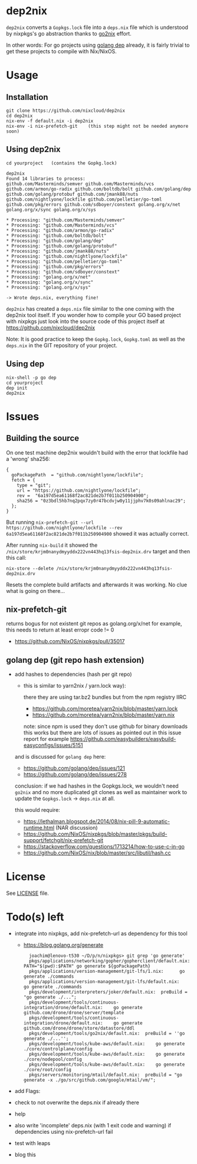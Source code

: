 # dep2nix

`dep2nix` converts a `Gopkgs.lock` file into a `deps.nix` file which is understood by nixpkgs's go abstraction thanks to [go2nix](https://github.com/kamilchm/go2nix) effort.

In other words: For go projects using [golang dep](https://github.com/golang/dep) already, it is fairly trivial to get these projects to compile with Nix/NixOS.

# Usage

## Installation

    git clone https://github.com/nixcloud/dep2nix
    cd dep2nix
    nix-env -f default.nix -i dep2nix
    nix-env -i nix-prefetch-git    (this step might not be needed anymore soon)

## Using dep2nix

    cd yourproject   (contains the Gopkg.lock)
    
    dep2nix
    Found 14 libraries to process: 
    github.com/Masterminds/semver github.com/Masterminds/vcs github.com/armon/go-radix github.com/boltdb/bolt github.com/golang/dep github.com/golang/protobuf github.com/jmank88/nuts github.com/nightlyone/lockfile github.com/pelletier/go-toml github.com/pkg/errors github.com/sdboyer/constext golang.org/x/net golang.org/x/sync golang.org/x/sys 

    * Processing: "github.com/Masterminds/semver"
    * Processing: "github.com/Masterminds/vcs"
    * Processing: "github.com/armon/go-radix"
    * Processing: "github.com/boltdb/bolt"
    * Processing: "github.com/golang/dep"
    * Processing: "github.com/golang/protobuf"
    * Processing: "github.com/jmank88/nuts"
    * Processing: "github.com/nightlyone/lockfile"
    * Processing: "github.com/pelletier/go-toml"
    * Processing: "github.com/pkg/errors"
    * Processing: "github.com/sdboyer/constext"
    * Processing: "golang.org/x/net"
    * Processing: "golang.org/x/sync"
    * Processing: "golang.org/x/sys"

    -> Wrote deps.nix, everything fine!

    
`dep2nix` has created a `deps.nix` file similar to the one coming with the dep2nix tool itself. If you wonder how to compile your GO based project with nixpkgs just look into the source code of this project itself at https://github.com/nixcloud/dep2nix

Note: It is good practice to keep the `Gopkg.lock`, `Gopkg.toml` as well as the `deps.nix` in the GIT repository of your project. 
    
## Using dep

    nix-shell -p go dep
    cd yourproject
    dep init
    dep2nix
    
# Issues

## Building the source

On one test machine dep2nix wouldn't build with the error that lockfile had a 'wrong' sha256:

    {
      goPackagePath  = "github.com/nightlyone/lockfile";
      fetch = {
        type = "git";
        url = "https://github.com/nightlyone/lockfile";
        rev =  "6a197d5ea61168f2ac821de2b7f011b250904900";
        sha256 = "0z3bdl5hb7nq2pqx7zy0r47bcdvjw0y11jjphv7k0s09ahlnac29";
      };
    }

But running `nix-prefetch-git --url https://github.com/nightlyone/lockfile --rev 6a197d5ea61168f2ac821de2b7f011b250904900` showed it was actually correct.

After running `nix-build` it showed the `/nix/store/krjm0nanydmyyddx222vn443hq13fsis-dep2nix.drv` target and then this call:

    nix-store --delete /nix/store/krjm0nanydmyyddx222vn443hq13fsis-dep2nix.drv
    
Resets the complete build artifacts and afterwards it was working. No clue what is going on there...

## nix-prefetch-git 

returns bogus for not existent git repos as golang.org/x/net for example, this needs to return at least erropr code != 0

 * https://github.com/NixOS/nixpkgs/pull/35017

## golang dep (git repo hash extension)

 * add hashes to dependencies (hash per git repo)

    * this is similar to yarn2nix / yarn.lock way):
    
      there they are using tar.bz2 bundles but from the npm registry IIRC
    
      * https://github.com/moretea/yarn2nix/blob/master/yarn.lock
      * https://github.com/moretea/yarn2nix/blob/master/yarn.nix
      
      note: since npm is used they don't use github for binary downloads
            this works but there are lots of issues as pointed out in this issue report for example https://github.com/easybuilders/easybuild-easyconfigs/issues/5151
    
    and is discussed for `golang dep` here:

      * https://github.com/golang/dep/issues/121 
      * https://github.com/golang/dep/issues/278

    conclusion: if we had hashes in the Gopkgs.lock, we wouldn't need `go2nix` and no more duplicated git clones as well as maintainer work to update the `Gopkgs.lock` -> `deps.nix` at all.
    
    this would require:
    
      * https://lethalman.blogspot.de/2014/08/nix-pill-9-automatic-runtime.html (NAR discussion)
      * https://github.com/NixOS/nixpkgs/blob/master/pkgs/build-support/fetchgit/nix-prefetch-git
      * https://stackoverflow.com/questions/1713214/how-to-use-c-in-go
      * https://github.com/NixOS/nix/blob/master/src/libutil/hash.cc

# License

See [LICENSE](LICENSE) file.

# Todo(s) left

- integrate into nixpkgs, add nix-prefetch-url as dependency for this tool

    - https://blog.golang.org/generate
 
            joachim@lenovo-t530 ~/D/p/n/nixpkgs> git grep 'go generate'
            pkgs/applications/networking/gopher/gopherclient/default.nix:    PATH="$(pwd):$PATH" go generate ${goPackagePath}
            pkgs/applications/version-management/git-lfs/1.nix:      go generate ./commands
            pkgs/applications/version-management/git-lfs/default.nix:    go generate ./commands
            pkgs/development/interpreters/joker/default.nix:  preBuild = "go generate ./...";
            pkgs/development/tools/continuous-integration/drone/default.nix:    go generate github.com/drone/drone/server/template
            pkgs/development/tools/continuous-integration/drone/default.nix:    go generate github.com/drone/drone/store/datastore/ddl
            pkgs/development/tools/go2nix/default.nix:  preBuild = ''go generate ./...'';
            pkgs/development/tools/kube-aws/default.nix:    go generate ./core/controlplane/config
            pkgs/development/tools/kube-aws/default.nix:    go generate ./core/nodepool/config
            pkgs/development/tools/kube-aws/default.nix:    go generate ./core/root/config
            pkgs/servers/monitoring/mtail/default.nix:  preBuild = "go generate -x ./go/src/github.com/google/mtail/vm/";
 
- add Flags: 
 - check to not overwrite the deps.nix if already there
 - help

- also write 'incomplete' deps.nix (with 1 exit code and warning) if dependencies using nix-prefetch-url fail
- test with leaps

- blog this
